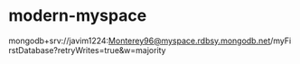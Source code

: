 # modern-myspace
mongodb+srv://javim1224:Monterey96@myspace.rdbsy.mongodb.net/myFirstDatabase?retryWrites=true&w=majority